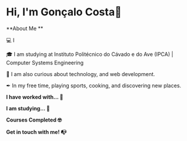 # Hi, I'm  Gonçalo Costa👋

**About Me **

💻 I 

🎓 I am studying at Instituto Politécnico do Cávado e do Ave (IPCA) | Computer Systems Engineering

🔎 I am also curious about technology, and web development.

✒ In my free time, playing sports, cooking, and discovering new places.

**I have worked with... 🔧**

**I am studying... 🧩**

**Courses Completed 🤓**

**Get in touch with me! 📭**
